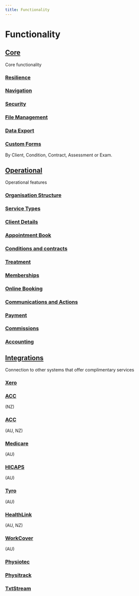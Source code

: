 ```yaml
---
title: Functionality
---
```


# Functionality

## [Core](./system/)

Core functionality

### [Resilience](./system/resilience/)

### [Navigation](./system/navigation/)

### [Security](./system/security/)

### [File Management](./system/file-management/)

### [Data Export](./system/data-export/)

### [Custom Forms](./system/custom-forms/)

By Client, Condition, Contract, Assessment or Exam.

## [Operational](./operational)

Operational features

### [Organisation Structure](./operational/organisation-structure/)

### [Service Types](./operational/service-types/)

### [Client Details](./operational/client-details/)

### [Appointment Book](./operational/appointment-book/)

### [Conditions and contracts](./operational/conditions-and-contracts/)

### [Treatment](./operational/treatment/)

### [Memberships](./operational/memberships/)

### [Online Booking](./operational/online-booking/)

### [Communications and Actions](./operational/communications-and-actions/)

### [Payment](./operational/payment/)

### [Commissions](./operational/commissions/)

### [Accounting](./operational/accounting/)

## [Integrations](./integrations)

Connection to other systems that offer complimentary services

### [Xero](./integrations/xero)

### [ACC](./integrations/acc)

(NZ)

### [ACC](./integrations/eftpos)

(AU, NZ)

### [Medicare](./integrations/medicare)

(AU)

### [HICAPS](./integrations/hicaps)

(AU)

### [Tyro](./integrations/tyro)

(AU)

### [HealthLink](./integrations/healthlink)

(AU, NZ)

### [WorkCover](./integrations/workcover)

(AU)

### [Physiotec](./integrations/physiotec)

### [Physitrack](./integrations/physitrack)

### [TxtStream](./integrations/txtstream)
